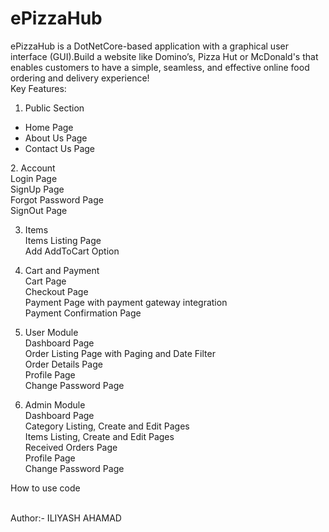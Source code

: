 # ePizzaHub
ePizzaHub is a DotNetCore-based application with a graphical user interface (GUI).Build a website like Domino’s, Pizza Hut or McDonald's that enables customers to have a
simple, seamless, and effective online food ordering and delivery experience!
<br>
Key Features:

1. Public Section<br>
<ul>
<li>Home Page<br></li>
<li>About Us Page<br></li>
<li>Contact Us Page<br></li>
</ul>  
2. Account<br>
Login Page<br>
SignUp Page<br>
Forgot Password Page<br>
SignOut Page<br>

3. Items<br>
Items Listing Page<br>
Add AddToCart Option<br>

4. Cart and Payment<br>
Cart Page<br>
Checkout Page<br>
Payment Page with payment gateway integration<br>
Payment Confirmation Page<br>

5. User Module<br>
Dashboard Page<br>
Order Listing Page with Paging and Date Filter<br>
Order Details Page <br>
Profile Page <br>
Change Password Page <br>

6. Admin Module <br>
Dashboard Page <br>
Category Listing, Create and Edit Pages <br>
Items Listing, Create and Edit Pages <br>
Received Orders Page <br>
Profile Page <br>
Change Password Page <br>

How to use code

<br>
Author:- ILIYASH AHAMAD
